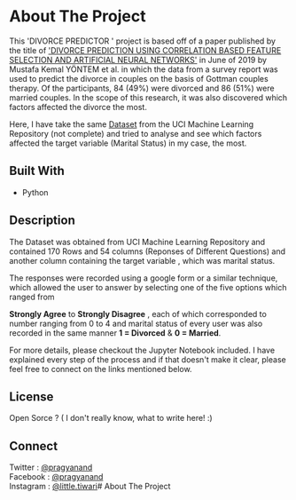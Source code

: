 # About The Project

This  'DIVORCE PREDICTOR ' project is based off of a paper published by  the title of  ['DIVORCE PREDICTION USING CORRELATION BASED FEATURE SELECTION AND ARTIFICIAL NEURAL NETWORKS'](https://dergipark.org.tr/en/pub/nevsosbilen/issue/46568/549416) in June of 2019  by Mustafa Kemal YÖNTEM et al. in which the data from a survey report was used to predict the divorce in couples on the basis of Gottman couples therapy. Of the participants, 84 (49%) were divorced and 86 (51%) were married couples. In the scope of this research, it was also discovered which factors affected the divorce the most.

Here, I have take the same [Dataset](https://archive.ics.uci.edu/ml/datasets/Divorce+Predictors+data+set) from the UCI Machine Learning Repository (not complete) and tried to analyse and see which factors affected the target variable (Marital Status) in my case, the most.



## Built With

- Python



## Description

The Dataset was obtained from UCI Machine Learning Repository and contained 170 Rows and 54 columns (Reponses of Different Questions) and another column containing the target variable , which was marital status.

The responses were recorded using a google form or a similar technique, which allowed the user to answer by selecting one of the five options which ranged from 

**Strongly Agree** to **Strongly Disagree** , each of which corresponded to number ranging from 0 to 4 and marital status of every user was also recorded in the same manner **1 = Divorced**  & **0 = Married**.

For more details, please checkout the Jupyter Notebook included. 
I have explained every step of the process and if that doesn't make it clear, please feel free to connect on the links mentioned below.

## License

Open Sorce ? ( I don't really know, what to write here! :)

## Connect

Twitter : [@pragyanand](https://www.twitter.com/pragyanand/)   
Facebook : [@pragyanand](https://www.facebook.com/pragyanand/)    
Instagram : [@little.tiwari](https://www.instagram.com/little.tiwari/)# About The Project
